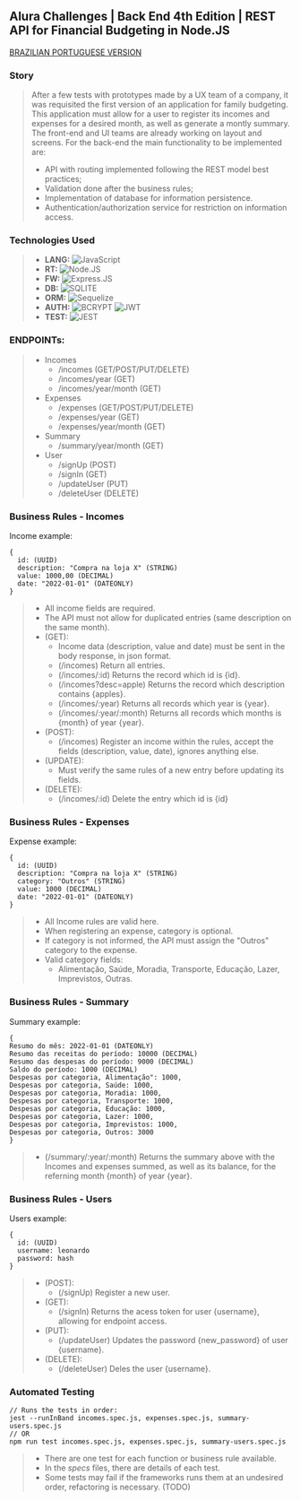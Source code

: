 ## Alura Challenges | Back End 4th Edition | REST API for Financial Budgeting in Node.JS
[BRAZILIAN PORTUGUESE VERSION](https://github.com/leonippon/alura-challenge_backend_4-node/edit/main/README.md)
### Story

> After a few tests with prototypes made by a UX team of a company, it was requisited the first version of an application for family budgeting.
> This application must allow for a user to register its incomes and expenses for a desired month, as well as generate a montly summary.
> The front-end and UI teams are already working on layout and screens. For the back-end the main functionality to be implemented are:
> - API with routing implemented following the REST model best practices;
> - Validation done after the business rules;
> - Implementation of database for information persistence.
> - Authentication/authorization service for restriction on information access.

### Technologies Used
> - **LANG:** ![JavaScript](https://img.shields.io/badge/JavaScript-323330?style=for-the-badge&logo=javascript&logoColor=F7DF1E)
> - **RT:** ![Node.JS](https://img.shields.io/badge/Node.js-339933?style=for-the-badge&logo=nodedotjs&logoColor=white)
> - **FW:** ![Express.JS](https://img.shields.io/badge/Express.js-000000?style=for-the-badge&logo=express&logoColor=white)
> - **DB:** ![SQLITE](https://img.shields.io/badge/SQLite-07405E?style=for-the-badge&logo=sqlite&logoColor=white)
> - **ORM:** ![Sequelize](https://img.shields.io/badge/Sequelize-52B0E7?style=for-the-badge&logo=Sequelize&logoColor=white)
> - **AUTH:** ![BCRYPT](https://img.shields.io/badge/bcrypt-543DE0?style=for-the-badge&logo=bcrypt&logoColor=white) ![JWT](https://img.shields.io/badge/JWT-000000?style=for-the-badge&logo=JSON%20web%20tokens&logoColor=white) 
> - **TEST:** ![JEST](https://img.shields.io/badge/Jest-C21325?style=for-the-badge&logo=jest&logoColor=white)

### ENDPOINTs:
> - Incomes
>   - /incomes (GET/POST/PUT/DELETE)
>   - /incomes/year (GET)
>   - /incomes/year/month (GET)
> - Expenses
>   - /expenses (GET/POST/PUT/DELETE)
>   - /expenses/year (GET)
>   - /expenses/year/month (GET)
> - Summary
>   - /summary/year/month (GET)
> - User
>   - /signUp (POST)
>   - /signIn (GET)
>   - /updateUser (PUT)
>   - /deleteUser (DELETE)

### Business Rules - Incomes
Income example:
```
{
  id: (UUID)
  description: "Compra na loja X" (STRING)
  value: 1000,00 (DECIMAL)
  date: "2022-01-01" (DATEONLY)
}
```
> - All income fields are required.
> - The API must not allow for duplicated entries (same description on the same month).
> - (GET):
>   - Income data (description, value and date) must be sent in the body response, in json format.
>   - (/incomes) Return all entries.
>   - (/incomes/:id) Returns the record which id is {ìd}.
>   - (/incomes?desc=apple) Returns the record which description contains {apples}.
>   - (/incomes/:year) Returns all records which year is {year}.
>   - (/incomes/:year/:month) Returns all records which months is {month} of year {year}.
> - (POST):
>   - (/incomes) Register an income within the rules, accept the fields (description, value, date), ignores anything else.
> - (UPDATE):
>   - Must verify the same rules of a new entry before updating its fields.
> - (DELETE):
>   - (/incomes/:id) Delete the entry which id is {id}

### Business Rules - Expenses
Expense example:
```
{
  id: (UUID)
  description: "Compra na loja X" (STRING)
  category: "Outros" (STRING)
  value: 1000 (DECIMAL)
  date: "2022-01-01" (DATEONLY)
}
```
> - All Income rules are valid here.
> - When registering an expense, category is optional.
> - If category is not informed, the API must assign the "Outros" category to the expense.
> - Valid category fields:
>   - Alimentação, Saúde, Moradia, Transporte, Educação, Lazer, Imprevistos, Outras.

### Business Rules - Summary
Summary example:
```
{
Resumo do mês: 2022-01-01 (DATEONLY)
Resumo das receitas do período: 10000 (DECIMAL)
Resumo das despesas do período: 9000 (DECIMAL)
Saldo do período: 1000 (DECIMAL)
Despesas por categoria, Alimentação": 1000,
Despesas por categoria, Saúde: 1000,
Despesas por categoria, Moradia: 1000,
Despesas por categoria, Transporte: 1000,
Despesas por categoria, Educação: 1000,
Despesas por categoria, Lazer: 1000,
Despesas por categoria, Imprevistos: 1000,
Despesas por categoria, Outros: 3000
}
```
> - (/summary/:year/:month) Returns the summary above with the Incomes and expenses summed, as well as its balance, for the referning month {month} of year {year}.

### Business Rules - Users
Users example:
```
{
  id: (UUID)
  username: leonardo
  password: hash
}
```
> - (POST):
>   - (/signUp) Register a new user.
> - (GET):
>   - (/signIn) Returns the acess token for user {username}, allowing for endpoint access.
> - (PUT):
>   - (/updateUser) Updates the password {new_password} of user {username}.
> - (DELETE):
>   - (/deleteUser) Deles the user {username}.

### Automated Testing
```
// Runs the tests in order:
jest --runInBand incomes.spec.js, expenses.spec.js, summary-users.spec.js
// OR
npm run test incomes.spec.js, expenses.spec.js, summary-users.spec.js
```
> - There are one test for each function or business rule available.
> - In the _specs_ files, there are details of each test.
> - Some tests may fail if the frameworks runs them at an undesired order, refactoring is necessary. (TODO)
